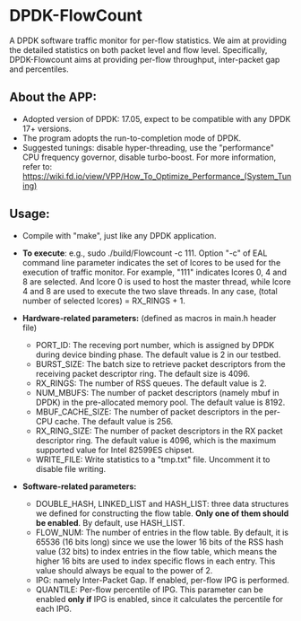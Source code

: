 # DPDK-FlowCount
A DPDK software traffic monitor for per-flow statistics. We aim at providing the detailed statistics on both packet level and flow level. Specifically, DPDK-Flowcount aims at providing per-flow throughput, inter-packet gap and percentiles. 

## About the APP: 
  * Adopted version of DPDK: 17.05, expect to be compatible with any DPDK 17+ versions.
  * The program adopts the run-to-completion mode of DPDK.
  * Suggested tunings: disable hyper-threading, use the "performance" CPU frequency governor, disable turbo-boost. For more information, refer to: https://wiki.fd.io/view/VPP/How_To_Optimize_Performance_(System_Tuning)
  
## Usage:
 * Compile with "make", just like any DPDK application.
 * **To execute**: e.g., sudo ./build/Flowcount -c 111. Option "-c" of EAL command line parameter indicates the set of lcores to be used for the execution of traffic monitor. For example, "111" indicates lcores 0, 4 and 8 are selected. And lcore 0 is used to host the master thread, while lcore 4 and 8 are used to execute the two slave threads. In any case, (total number of selected lcores) = RX_RINGS + 1. 
 * **Hardware-related parameters:** (defined as macros in main.h header file)
   * PORT_ID: The receving port number, which is assigned by DPDK during device binding phase. The default value is 2 in our testbed.
   * BURST_SIZE: The batch size to retrieve packet descriptors from the receiving packet descriptor ring. The default size is 4096.
   * RX_RINGS: The number of RSS queues. The default value is 2.
   * NUM_MBUFS: The number of packet descriptors (namely mbuf in DPDK) in the pre-allocated memory pool. The default value is 8192.
   * MBUF_CACHE_SIZE: The number of packet descriptors in the per-CPU cache. The default value is 256.
   * RX_RING_SIZE: The number of packet descriptors in the RX packet descriptor ring. The default value is 4096, which is the maximum supported value for Intel 82599ES chipset.
   * WRITE_FILE: Write statistics to a "tmp.txt" file. Uncomment it to disable file writing.
  
 * **Software-related parameters:**
   * DOUBLE_HASH, LINKED_LIST and HASH_LIST: three data structures we defined for constructing the flow table. **Only one of them should be enabled**. By default, use HASH_LIST.
   * FLOW_NUM: The number of entries in the flow table. By default, it is 65536 (16 bits long) since we use the lower 16 bits of the RSS hash value (32 bits) to index entries in the flow table, which means the higher 16 bits are used to index specific flows in each entry. This value should always be equal to the power of 2.
   * IPG: namely Inter-Packet Gap. If enabled, per-flow IPG is performed.
   * QUANTILE: Per-flow percentile of IPG. This parameter can be enabled **only if** IPG is enabled, since it calculates the percentile for each IPG.
